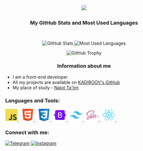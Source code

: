 <h1 align="center">
  <img src="https://readme-typing-svg.herokuapp.com?font=Fira+Code&size=24&pause=1000&color=F75C7E&center=true&width=600&lines=Hi%2C+there!+I'm+Akmaljon+Kadirov;Welcome+to+my+GitHub+Profile!">
</h1>

<h3 align="center">My GitHub Stats and Most Used Languages</h3>
<br>
<p align="center">
  <img src="https://github-readme-stats.vercel.app/api?username=KADIROOV&show_icons=true&theme=radical" alt="GitHub Stats" width="48%">
  <img src="https://github-readme-stats.vercel.app/api/top-langs/?username=KADIROOV&layout=compact&theme=radical" alt="Most Used Languages" width="38%">
</p>

<p align="center">
  <img src="https://github-profile-trophy.vercel.app/?username=KADIROOV&theme=onedark&no-frame=true&row=1&column=6" alt="GitHub Trophy" />
</p>

<h3 align="center">Information about me</h3>

<ul>
  <li>I am a front-end developer</li>
  <li>All my projects are available on <a href="https://github.com/KADIROOV?tab=repositories">KADIROOV's GitHub</a></li>
  <li>My place of study - <a href="https://najottalim.uz" target="_blank">Najot Ta'lim</a></li>
</ul>

### Languages and Tools:
<p>
  <a href="https://developer.mozilla.org/en-US/docs/Web/JavaScript" target="_blank">
    <img src="https://github.com/devicons/devicon/blob/v2.16.0/icons/javascript/javascript-original.svg" title="JavaScript" width="40" height="40"/>
  </a>&nbsp;
  <a href="https://developer.mozilla.org/en-US/docs/Web/HTML" target="_blank">
    <img src="https://github.com/devicons/devicon/blob/v2.16.0/icons/html5/html5-original.svg" title="HTML5" width="40" height="40"/>
  </a>&nbsp;
  <a href="https://developer.mozilla.org/en-US/docs/Web/CSS" target="_blank">
    <img src="https://github.com/devicons/devicon/blob/v2.16.0/icons/css3/css3-original.svg" title="CSS3" width="40" height="40"/>
  </a>&nbsp;
  <a href="https://getbootstrap.com" target="_blank">
    <img src="https://github.com/devicons/devicon/blob/v2.16.0/icons/bootstrap/bootstrap-original.svg" title="Bootstrap" width="40" height="40"/>
  </a>&nbsp;
  <a href="https://tailwindcss.com" target="_blank">
    <img src="https://github.com/devicons/devicon/blob/v2.16.0/icons/tailwindcss/tailwindcss-original.svg" title="Tailwindcss" width="40" height="40"/>
  </a>&nbsp;
  <a href="https://sass-lang.com" target="_blank">
    <img src="https://github.com/devicons/devicon/blob/v2.16.0/icons/sass/sass-original.svg" title="Tailwindcss" width="40" height="40"/>
  </a>&nbsp;
   <a href="https://react-lang.com" target="_blank">
    <img src="https://github.com/devicons/devicon/blob/v2.16.0/icons/react/react-original.svg" title="React" width="40" height="40"/>
  </a>&nbsp;
</p>

### Connect with me:
<p>
  <a href="https://t.me/kadirov_akmaljon" target="_blank"><img src="https://img.shields.io/badge/Telegram-2CA5E0?style=for-the-badge&logo=telegram&logoColor=white" alt="Telegram"></a>
  <a href="https://instagram.com/akmaljon.kadiroov" target="_blank"><img src="https://img.shields.io/badge/Instagram-E4405F?style=for-the-badge&logo=instagram&logoColor=white" alt="Instagram"></a>
</p>
